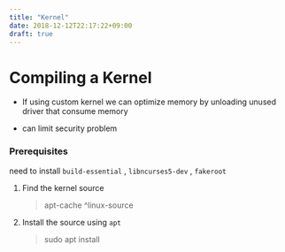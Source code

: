 ```yaml
---
title: "Kernel"
date: 2018-12-12T22:17:22+09:00
draft: true
---
```


# Compiling a Kernel

* If using custom kernel we can optimize memory by unloading unused driver that consume memory

* can limit security problem




### Prerequisites

need to install `build-essential` , `libncurses5-dev` , `fakeroot`

1. Find the kernel source

	> apt-cache ^linux-source

2. Install the source using `apt`

	> sudo apt install

	




